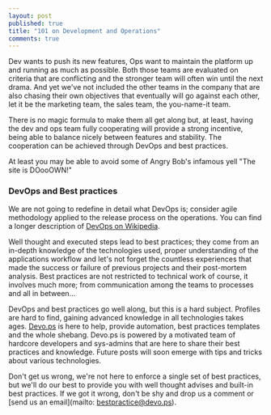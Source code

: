```yaml
---
layout: post
published: true
title: "101 on Development and Operations"
comments: true
---
```


Dev wants to push its new features, Ops want to maintain the platform up and running as much as possible. Both those teams are evaluated on criteria that are conflicting and the stronger team will often win until the next drama. And yet we've not included the other teams in the company that are also chasing their own objectives that eventually will go against each other, let it be the marketing team, the sales team, the you-name-it team.

There is no magic formula to make them all get along but, at least, having the dev and ops team fully cooperating will provide a strong incentive, being able to balance nicely between features and stability. The cooperation can be achieved through DevOps and best practices.

At least you may be able to avoid some of Angry Bob's infamous yell "The site is DOooOWN!"

### DevOps and Best practices

We are not going to redefine in detail what DevOps is; consider agile methodology applied to the release process on the operations. You can find a longer description of [DevOps on Wikipedia](http://en.wikipedia.org/wiki/Devops).

Well thought and executed steps lead to best practices; they come from an in-depth knowledge of the technologies used, proper understanding of the applications workflow and let's not forget the countless experiences that made the success or failure of previous projects and their post-mortem analysis. Best practices are not restricted to technical work of course, it involves much more; from communication among the teams to processes and all in between...

DevOps and best practices go well along, but this is a hard subject. Profiles are hard to find, gaining advanced knowledge in all technologies takes ages. [Devo.ps](http://devo.ps) is here to help, provide automation, best practices templates and the whole shebang. Devo.ps is powered by a motivated team of hardcore developers and sys-admins that are here to share their best practices and knowledge. Future posts will soon emerge with tips and tricks about various technologies.

Don't get us wrong, we're not here to enforce a single set of best practices, but we'll do our best to provide you with well thought advises and built-in best practices. If we got it wrong, don't be shy and drop us a comment or [send us an email](mailto: bestpractice@devo.ps).